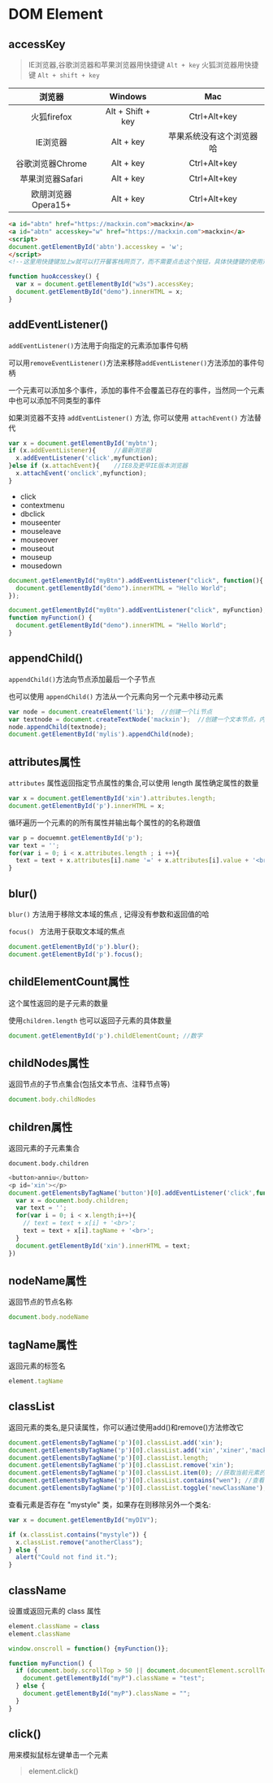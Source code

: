# DOM Element

## accessKey

> IE浏览器,谷歌浏览器和苹果浏览器用快捷键 `Alt + key` 
> 火狐浏览器用快捷键 `Alt + shift + key`

|       浏览器       |      Windows      |           Mac            |
| :----------------: | :---------------: | :----------------------: |
|    火狐firefox     | Alt + Shift + key |       Ctrl+Alt+key       |
|      IE浏览器      |     Alt + key     | 苹果系统没有这个浏览器哈 |
|  谷歌浏览器Chrome  |     Alt + key     |       Ctrl+Alt+key       |
|  苹果浏览器Safari  |     Alt + key     |       Ctrl+Alt+key       |
| 欧朋浏览器Opera15+ |     Alt + key     |       Ctrl+Alt+key       |

```html
<a id="abtn" href="https://mackxin.com">mackxin</a>
<a id="abtn" accesskey="w" href="https://mackxin.com">mackxin</a>
<script>
document.getElementById('abtn').accesskey = 'w';
</script>
<!--这里用快捷键加上w就可以打开馨客栈网页了，而不需要点击这个按钮，具体快捷键的使用对应使用的浏览器而定哈-->
```

```javascript
function huoAccesskey() {
  var x = document.getElementById("w3s").accessKey;
  document.getElementById("demo").innerHTML = x;
}
```

## addEventListener()

`addEventListener()`方法用于向指定的元素添加事件句柄

可以用`removeEventListener()`方法来移除`addEventListener()`方法添加的事件句柄

一个元素可以添加多个事件，添加的事件不会覆盖已存在的事件，当然同一个元素中也可以添加不同类型的事件

如果浏览器不支持 `addEventListener()` 方法, 你可以使用 `attachEvent()` 方法替代

```javascript
var x = document.getElementById('mybtn');
if (x.addEventListener){     //最新浏览器
  x.addEventListener('click',myfunction);  
}else if (x.attachEvent){    //IE8及更早IE版本浏览器
  x.attachEvent('onclick',myfunction);
}
```

- click
- contextmenu
- dbclick
- mouseenter
- mouseleave
- mouseover
- mouseout
- mouseup
- mousedown

```javascript
document.getElementById("myBtn").addEventListener("click", function(){
  document.getElementById("demo").innerHTML = "Hello World";
});
```

```javascript
document.getElementById("myBtn").addEventListener("click", myFunction);
function myFunction() {
  document.getElementById("demo").innerHTML = "Hello World";
}
```

## appendChild()

`appendChild()`方法向节点添加最后一个子节点

也可以使用 `appendChild()` 方法从一个元素向另一个元素中移动元素

```javascript
var node = document.createElement('li');  //创建一个li节点
var textnode = document.createTextNode('mackxin');  //创建一个文本节点，内容为mackxin
node.appendChild(textnode);
document.getElementById('mylis').appendChild(node);
```

## attributes属性

`attributes` 属性返回指定节点属性的集合,可以使用 length 属性确定属性的数量

```javascript
var x = document.getElementById('xin').attributes.length;
document.getElementById('p').innerHTML = x;
```

循环遍历一个元素的的所有属性并输出每个属性的的名称跟值

```javascript
var p = docuemnt.getElementById('p');
var text = '';
for(var i = 0; i < x.attributes.length ; i ++){
  text = text + x.attributes[i].name '=' + x.attributes[i].value + '<br>';
}
```

## blur()

`blur()` 方法用于移除文本域的焦点 , 记得没有参数和返回值的哈

`focus() ` 方法用于获取文本域的焦点

```javascript
document.getElementById('p').blur();
document.getElementById('p').focus();
```

## childElementCount属性

这个属性返回的是子元素的数量

使用`children.length` 也可以返回子元素的具体数量

```javascript
document.getElementById('p').childElementCount; //数字
```

## childNodes属性

返回节点的子节点集合(包括文本节点、注释节点等)

```javascript
document.body.childNodes
```

## children属性

返回元素的子元素集合

`document.body.children`

```javascript
<button>anniu</button>
<p id='xin'></p>
document.getElementsByTagName('button')[0].addEventListener('click',function(){
  var x = document.body.children;
  var text = '';
  for(var i = 0; i < x.length;i++){
    // text = text + x[i] + '<br>';
    text = text + x[i].tagName + '<br>';
  }
  document.getElementById('xin').innerHTML = text;
})
```

## nodeName属性

返回节点的节点名称

```javascript
document.body.nodeName
```
## tagName属性

返回元素的标签名

```javascript
element.tagName
```

## classList

返回元素的类名,是只读属性，你可以通过使用add()和remove()方法修改它

```javascript
document.getElementsByTagName('p')[0].classList.add('xin');
document.getElementsByTagName('p')[0].classList.add('xin','xiner','mackxin');
document.getElementsByTagName('p')[0].classList.length;
document.getElementsByTagName('p')[0].classList.remove('xin');
document.getElementsByTagName('p')[0].classList.item(0); //获取当前元素的第一个类名，序号从零开始
document.getElementsByTagName('p')[0].classList.contains("wen"); //查看当前元素有没有wen这个类名，值为布尔值哈
document.getElementsByTagName('p')[0].classList.toggle('newClassName');
```

查看元素是否存在 "mystyle" 类，如果存在则移除另外一个类名:

```javascript
var x = document.getElementById("myDIV");

if (x.classList.contains("mystyle")) {
  x.classList.remove("anotherClass");
} else {
  alert("Could not find it.");
}
```

##  className

设置或返回元素的 class 属性

```javascript
element.className = class
element.className
```

```javascript
window.onscroll = function() {myFunction()};

function myFunction() {
  if (document.body.scrollTop > 50 || document.documentElement.scrollTop > 50) {
    document.getElementById("myP").className = "test";
  } else {
    document.getElementById("myP").className = "";
  }
}
```

## click()

用来模拟鼠标左键单击一个元素

> element.click() 

 